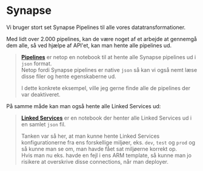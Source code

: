 # Synapse

Vi bruger stort set Synapse Pipelines til alle vores datatransformationer.

Med lidt over 2.000 pipelines, kan de være noget af et arbejde at gennemgå dem alle, så ved hjælpe af API'et, kan man hente alle pipelines ud.

>**[Pipelines](pipelines.ipynb)** er netop en notebook til at hente alle Synapse pipelines ud i `json` format.  
Netop fordi Synapse pipelines er native `json` så kan vi også nemt læse disse filer og hente egenskaberne ud.
>
> I dette konkrete eksempel, ville jeg gerne finde alle de pipelines der var deaktiveret.

På samme måde kan man også hente alle Linked Services ud:

>**[Linked Services](linked_services.ipynb)** er en notebook der henter alle Linked Services ud i en samlet `json` fil.
>
>Tanken var så her, at man kunne hente Linked Services konfigurationerne fra ens forskellige miljøer, eks. `dev`, `test` og `prod` og så kunne man se om, man havde fået sat miljøerne korrekt op.  
Hvis man nu eks. havde en fejl i ens ARM template, så kunne man jo risikere at overskrive disse connections, når man deployer.